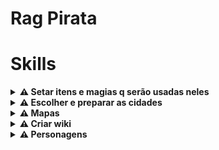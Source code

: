 # Rag Pirata 

# Skills

<details> 
    <summary><strong>⚠ Setar itens e magias q serão usadas neles</strong></summary><br />

    1. Escolher item
    2. Escolher combos de magias dos items
    3. Setar itens de status
    4. Setar status desses itens
</details>

<details>
    <summary><strong>⚠ Escolher e preparar as cidades</strong></summary><br />

    1. Escolher 5 cidades   <span> OK </span>
    2. Setar cidade principal  ## Ok
    3. criat  sistemas de transportes entre cidade ## OK
</details>

<details>
    <summary><strong>⚠ Mapas</strong></summary><br />

    1. Escolher 100 maps para game
    2. Escolher mobs a serem usados nesses mapas
    3. Escolher itens a serem dropados nesses mobs
</details>

<details>
    <summary><strong>⚠ Criar wiki</strong></summary><br />

    1. Setar mapas e mobs na wiki
    2. Setar itens na wiki
    3. Setar classes na wiki
</details>

<details>
    <summary><strong>⚠ Personagens</strong></summary><br />

    1. Criar classes piratas e marinheiros  ## OK
    2. Criar npc de classe job  ## OK
</details>
